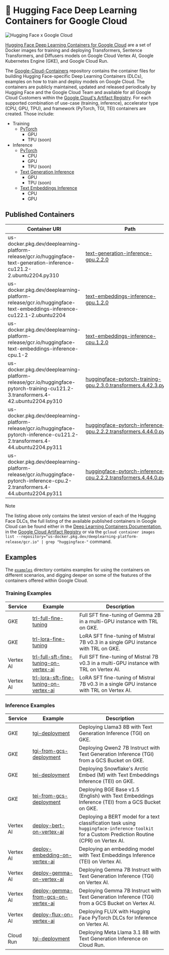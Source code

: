 # 🤗 Hugging Face Deep Learning Containers for Google Cloud

<img alt="Hugging Face x Google Cloud" src="https://huggingface.co/datasets/huggingface/documentation-images/resolve/main/Google-Cloud-Containers/thumbnail.png" />

[Hugging Face Deep Learning Containers for Google Cloud](https://cloud.google.com/deep-learning-containers/docs/choosing-container#hugging-face) are a set of Docker images for training and deploying Transformers, Sentence Transformers, and Diffusers models on Google Cloud Vertex AI, Google Kubernetes Engine (GKE), and Google Cloud Run.

The [Google-Cloud-Containers](https://github.com/huggingface/Google-Cloud-Containers/tree/main) repository contains the container files for building Hugging Face-specific Deep Learning Containers (DLCs), examples on how to train and deploy models on Google Cloud. The containers are publicly maintained, updated and released periodically by Hugging Face and the Google Cloud Team and available for all Google Cloud Customers within the [Google Cloud's Artifact Registry](https://cloud.google.com/deep-learning-containers/docs/choosing-container#hugging-face). For each supported combination of use-case (training, inference), accelerator type (CPU, GPU, TPU), and framework (PyTorch, TGI, TEI) containers are created. Those include:

- Training
  - [PyTorch](./containers/pytorch/training/README.md)
    - GPU
    - TPU (soon)
- Inference
  - [PyTorch](./containers/pytorch/inference/README.md)
    - CPU
    - GPU
    - TPU (soon)
  - [Text Generation Inference](./containers/tgi/README.md)
    - GPU
    - TPU (soon)
  - [Text Embeddings Inference](./containers/tei/README.md)
    - CPU
    - GPU

## Published Containers

| Container URI                                                                                                                     | Path                                                                                                                                               | Framework | Type      | Accelerator |
| --------------------------------------------------------------------------------------------------------------------------------- | -------------------------------------------------------------------------------------------------------------------------------------------------- | --------- | --------- | ----------- |
| us-docker.pkg.dev/deeplearning-platform-release/gcr.io/huggingface-text-generation-inference-cu121.2-2.ubuntu2204.py310           | [text-generation-inference-gpu.2.2.0](./containers/tgi/gpu/2.2.0/Dockerfile)                                                                       | TGI       | Inference | GPU         |
| us-docker.pkg.dev/deeplearning-platform-release/gcr.io/huggingface-text-embeddings-inference-cu122.1-2.ubuntu2204                 | [text-embeddings-inference-gpu.1.2.0](./containers/tei/gpu/1.2.0/Dockerfile)                                                                       | TEI       | Inference | GPU         |
| us-docker.pkg.dev/deeplearning-platform-release/gcr.io/huggingface-text-embeddings-inference-cpu.1-2                              | [text-embeddings-inference-cpu.1.2.0](./containers/tei/cpu/1.2.0/Dockerfile)                                                                       | TEI       | Inference | CPU         |
| us-docker.pkg.dev/deeplearning-platform-release/gcr.io/huggingface-pytorch-training-cu121.2-3.transformers.4-42.ubuntu2204.py310  | [huggingface-pytorch-training-gpu.2.3.0.transformers.4.42.3.py310](./containers/pytorch/training/gpu/2.3.0/transformers/4.42.3/py310/Dockerfile)   | PyTorch   | Training  | GPU         |
| us-docker.pkg.dev/deeplearning-platform-release/gcr.io/huggingface-pytorch-inference-cu121.2-2.transformers.4-44.ubuntu2204.py311 | [huggingface-pytorch-inference-gpu.2.2.2.transformers.4.44.0.py311](./containers/pytorch/inference/gpu/2.2.2/transformers/4.44.0/py311/Dockerfile) | PyTorch   | Inference | GPU         |
| us-docker.pkg.dev/deeplearning-platform-release/gcr.io/huggingface-pytorch-inference-cpu.2-2.transformers.4-44.ubuntu2204.py311   | [huggingface-pytorch-inference-cpu.2.2.2.transformers.4.44.0.py311](./containers/pytorch/inference/cpu/2.2.2/transformers/4.44.0/py311/Dockerfile) | PyTorch   | Inference | CPU         |

> [!NOTE]
> The listing above only contains the latest version of each of the Hugging Face DLCs, the full listing of the available published containers in Google Cloud can be found either in the [Deep Learning Containers Documentation](https://cloud.google.com/deep-learning-containers/docs/choosing-container#hugging-face), in the [Google Cloud Artifact Registry](https://console.cloud.google.com/artifacts/docker/deeplearning-platform-release/us/gcr.io) or via the `gcloud container images list --repository="us-docker.pkg.dev/deeplearning-platform-release/gcr.io" | grep "huggingface-"` command.

## Examples

The [`examples`](./examples) directory contains examples for using the containers on different scenarios, and digging deeper on some of the features of the containers offered within Google Cloud.

### Training Examples

| Service   | Example                                                                                                       | Description                                                                             |
| --------- | ------------------------------------------------------------------------------------------------------------- | --------------------------------------------------------------------------------------- |
| GKE       | [trl-full-fine-tuning](./examples/gke/trl-full-fine-tuning)                                                   | Full SFT fine-tuning of Gemma 2B in a multi-GPU instance with TRL on GKE.               |
| GKE       | [trl-lora-fine-tuning](./examples/gke/trl-lora-fine-tuning)                                                   | LoRA SFT fine-tuning of Mistral 7B v0.3 in a single GPU instance with TRL on GKE.       |
| Vertex AI | [trl-full-sft-fine-tuning-on-vertex-ai](./examples/vertex-ai/notebooks/trl-full-sft-fine-tuning-on-vertex-ai) | Full SFT fine-tuning of Mistral 7B v0.3 in a multi-GPU instance with TRL on Vertex AI.  |
| Vertex AI | [trl-lora-sft-fine-tuning-on-vertex-ai](./examples/vertex-ai/notebooks/trl-lora-sft-fine-tuning-on-vertex-ai) | LoRA SFT fine-tuning of Mistral 7B v0.3 in a single GPU instance with TRL on Vertex AI. |

### Inference Examples

| Service   | Example                                                                                                 | Description                                                                                                                                     |
| --------- | ------------------------------------------------------------------------------------------------------- | ----------------------------------------------------------------------------------------------------------------------------------------------- |
| GKE       | [tgi-deployment](./examples/gke/tgi-deployment)                                                         | Deploying Llama3 8B with Text Generation Inference (TGI) on GKE.                                                                                |
| GKE       | [tgi-from-gcs-deployment](./examples/gke/tgi-from-gcs-deployment)                                       | Deploying Qwen2 7B Instruct with Text Generation Inference (TGI) from a GCS Bucket on GKE.                                                      |
| GKE       | [tei-deployment](./examples/gke/tei-deployment)                                                         | Deploying Snowflake's Arctic Embed (M) with Text Embeddings Inference (TEI) on GKE.                                                             |
| GKE       | [tei-from-gcs-deployment](./examples/gke/tei-from-gcs-deployment)                                       | Deploying BGE Base v1.5 (English) with Text Embeddings Inference (TEI) from a GCS Bucket on GKE.                                                |
| Vertex AI | [deploy-bert-on-vertex-ai](./examples/vertex-ai/notebooks/deploy-bert-on-vertex-ai)                     | Deploying a BERT model for a text classification task using `huggingface-inference-toolkit` for a Custom Prediction Routine (CPR) on Vertex AI. |
| Vertex AI | [deploy-embedding-on-vertex-ai](./examples/vertex-ai/notebooks/deploy-embedding-on-vertex-ai)           | Deploying an embedding model with Text Embeddings Inference (TEI) on Vertex AI.                                                                 |
| Vertex AI | [deploy-gemma-on-vertex-ai](./examples/vertex-ai/notebooks/deploy-gemma-on-vertex-ai)                   | Deploying Gemma 7B Instruct with Text Generation Inference (TGI) on Vertex AI.                                                                  |
| Vertex AI | [deploy-gemma-from-gcs-on-vertex-ai](./examples/vertex-ai/notebooks/deploy-gemma-from-gcs-on-vertex-ai) | Deploying Gemma 7B Instruct with Text Generation Inference (TGI) from a GCS Bucket on Vertex AI.                                                |
| Vertex AI | [deploy-flux-on-vertex-ai](./examples/vertex-ai/notebooks/deploy-flux-on-vertex-ai)                     | Deploying FLUX with Hugging Face PyTorch DLCs for Inference on Vertex AI.                                                                       |
| Cloud Run | [tgi-deployment](./examples/cloud-run/tgi-deployment/README.md)                                         | Deploying Meta Llama 3.1 8B with Text Generation Inference on Cloud Run.                                                                        |
